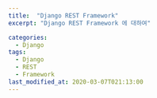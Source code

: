 ```yaml
---
title:  "Django REST Framework"
excerpt: "Django REST Framework 에 대하여"

categories:
  - Django
tags:
  - Django
  - REST 
  - Framework
last_modified_at: 2020-03-07T021:13:00
---
```


